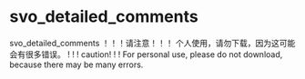 # svo_detailed_comments
svo_detailed_comments
！！！请注意！！！
个人使用，请勿下载，因为这可能会有很多错误。
! ! ! caution! ! !
For personal use, please do not download, because there may be many errors.
